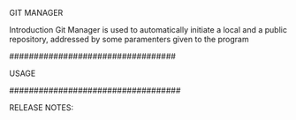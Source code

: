 GIT MANAGER

Introduction
Git Manager is used to automatically initiate a local and a public repository, addressed by some paramenters given to the program

##################################

USAGE


###################################

RELEASE NOTES:
